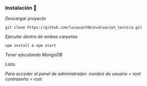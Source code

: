 ### Instalación 🔧

_Descargar proyecto_
```
git clone https://github.com/lucasan746/evaluacion_tecnica.git
```
_Ejecutar dentro de ambas carpetas_

```
npm install & npm start
```

_Tener ejecutando MongoDB_

_Listo._

_Para acceder al panel de administrador:_
_nombre de usuario = root_
_contraseña = root_

